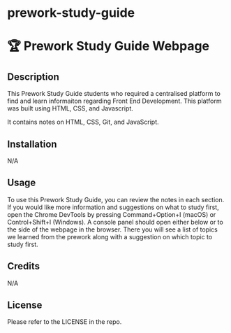 # prework-study-guide
# 🏆 Prework Study Guide Webpage

## Description

This Prework Study Guide students who required a centralised platform to find and learn informaiton regarding Front End Development. This platform was built using HTML, CSS, and Javascript.

It contains notes on HTML, CSS, Git, and JavaScript.

## Installation

N/A

## Usage

To use this Prework Study Guide, you can review the notes in each section. If you would like more information and suggestions on what to study first, open the Chrome DevTools by pressing Command+Option+I (macOS) or Control+Shift+I (Windows). A console panel should open either below or to the side of the webpage in the browser. There you will see a list of topics we learned from the prework along with a suggestion on which topic to study first.

## Credits

N/A

## License

Please refer to the LICENSE in the repo.